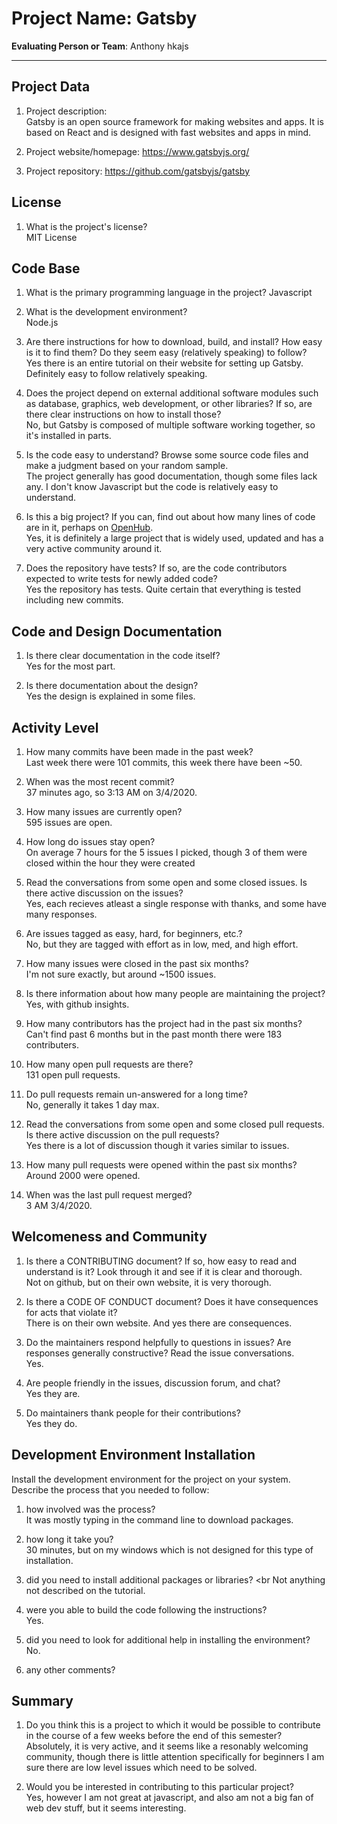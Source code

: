 # Project Name:  Gatsby 



**Evaluating Person or Team**:
	Anthony hkajs

---

## Project Data

1. Project description: <br>
	Gatsby is an open source framework for making websites and apps. It is based on React and is designed with fast websites and apps in mind.

1. Project website/homepage:
	https://www.gatsbyjs.org/

1. Project repository:
	https://github.com/gatsbyjs/gatsby



## License

1. What is the project's license? <br>
	MIT License



## Code Base


1. What is the primary programming language in the project?
	Javascript

1. What is the development environment? <br>
	Node.js

1. Are there instructions for how to download, build, and install? How easy is it
to find them? Do they seem easy (relatively speaking) to follow? <br>
	Yes there is an entire tutorial on their website for setting up Gatsby. Definitely easy to follow relatively speaking.

1. Does the project depend on external additional software modules such as
database,  graphics, web development, or other libraries? If so, are there clear instructions on how to install those? <br>
	No, but Gatsby is composed of multiple software working together, so it's installed in parts.
	
1. Is the code easy to understand? Browse some source code files and make
a judgment based on your random sample. <br>
	The project generally has good documentation, though some files lack any. I don't know Javascript but the code is relatively easy to understand.

1. Is this a big project? If you can, find out about how many lines of code
are in it, perhaps on [OpenHub](https://www.openhub.net/). <br>
	Yes, it is definitely a large project that is widely used, updated and has a very active community around it.

1. Does the repository have tests? If so, are the code contributors expected to write tests for newly added code? <br>
	Yes the repository has tests. Quite certain that everything is tested including new commits.


## Code and Design Documentation
1. Is there clear documentation in the code itself? <br>
	Yes for the most part.
	
1. Is there documentation about the design?  <br>
	Yes the design is explained in some files.

## Activity Level


1. How many commits have been made in the past week? <br>
	Last week there were 101 commits, this week there have been ~50.

1. When was the most recent commit? <br>
	37 minutes ago, so 3:13 AM on 3/4/2020.

1. How many issues are currently open? <br>
	595 issues are open.
	
1. How long do issues stay open? <br>
	On average 7 hours for the 5 issues I picked, though 3 of them were closed within the hour they were created
	
1. Read the conversations from some open and some closed issues. Is there active discussion on the issues? <br>
	Yes, each recieves atleast a single response with thanks, and some have many responses.
	
1. Are issues tagged as easy, hard, for beginners, etc.? <br>
	No, but they are tagged with effort as in low, med, and high effort.
	
1. How many issues were closed in the past six months? <br>
	I'm not sure exactly, but around ~1500 issues.
	
1. Is there information about how many people are maintaining the project? <br>
	Yes, with github insights.
	
1. How many contributors has the project had in the past six months? <br>
	Can't find past 6 months but in the past month there were 183 contributers.

1. How many open pull requests are there? <br>
	131 open pull requests.
	
1. Do pull requests remain un-answered for a long time? <br>
	No, generally it takes 1 day max.

1. Read the conversations from some open and some closed pull requests.  Is there active discussion on the pull requests? <br>
	Yes there is a lot of discussion though it varies similar to issues.
	
1. How many pull requests were opened within the past six months? <br>
	Around 2000 were opened.
	
1. When was the last  pull request  merged? <br>
	3 AM 3/4/2020.

## Welcomeness and Community

1. Is there a CONTRIBUTING document? If so, how easy to read and understand is it?
Look through it and see if it is clear and thorough. <br>
	Not on github, but on their own website, it is very thorough.

1. Is there a CODE OF CONDUCT document? Does it have consequences for acts that
violate it? <br>
	There is on their own website. And yes there are consequences.

1. Do the maintainers respond helpfully to questions in issues?
Are responses generally constructive? Read the issue conversations. <br>
	Yes.

1. Are people friendly in the issues, discussion forum, and chat? <br>
	Yes they are.

1. Do maintainers thank people for their contributions? <br>
	Yes they do.

## Development Environment Installation

Install the development environment for the project on your system.
Describe the process that you needed to follow:

1. how involved was the process? <br>
	It was mostly typing in the command line to download packages.

1. how long it take you? <br>
	30 minutes, but on my windows which is not designed for this type of installation.

1. did you need to install additional packages or libraries? <br
	Not anything not described on the tutorial.

1. were you able to build the code following the instructions? <br>
	Yes.
	
1. did you need to look for additional help in installing the environment? <br>
	No.

1. any other comments? <br>




## Summary
1. Do you think  this is a project to which it would be possible to contribute
in the course of a few weeks before the end of this semester? <br>
	Absolutely, it is very active, and it seems like a resonably welcoming community, though there is little attention specifically for beginners I am sure there are low level issues which need to be solved.

1. Would you be interested in contributing to this particular project? <br>
	Yes, however I am not great at javascript, and also am not a big fan of web dev stuff, but it seems interesting.

